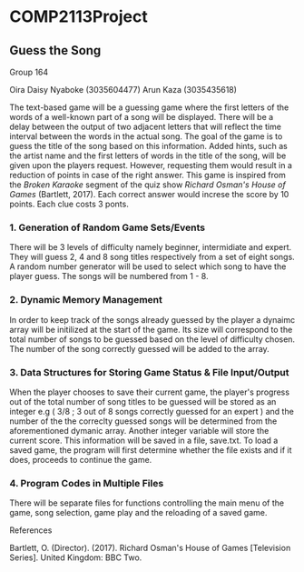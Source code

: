 # COMP2113Project
## Guess the Song

Group 164

Oira Daisy Nyaboke (3035604477)
Arun Kaza (3035435618)

The text-based game will be a guessing game where the first letters of the words of a well-known part of 
a song will be displayed. There will be a delay between the output of two adjacent letters that will reflect
the time interval between the words in the actual song. The goal of the game is to guess the title of the song
based on this information. Added hints, such as the artist name and the first letters of words in the title of the song, will be given upon the players request. However, requesting them would result in a reduction of points in case of the right answer. This game is inspired from the *Broken Karaoke* segment of the quiz show *Richard Osman's House of Games* (Bartlett, 2017). Each correct answer would increse the score by 10 points. Each clue costs 3 ponts.

### 1. Generation of Random Game Sets/Events

There will be 3 levels of difficulty namely beginner, intermidiate and expert. They will guess 2, 4 and 8 song 
titles respectively from a set of eight songs. A random number generator will be used to select which song to 
have the player guess. The songs will be numbered from 1 - 8.

### 2. Dynamic Memory Management

In order to keep track of the songs already guessed by the player a dynaimc array will be initilized at the start 
of the game. Its size will correspond to the total number of songs to be guessed based on the level of difficulty
chosen. The number of the song correctly guessed will be added to the array.

### 3. Data Structures for Storing Game Status & File Input/Output

When the player chooses to save their current game, the player's progress out of the total number of song titles to be guessed 
will be stored as an integer e.g ( 3/8 ; 3 out of 8 songs correctly guessed for an expert ) and the number of the the correclty
guessed songs will be determined from the aforementioned dymanic array. Another integer variable will store the current score. This information will be saved in a file, save.txt. To load a saved game, the program will first determine whether the file exists and if it does, proceeds to continue the game.

### 4. Program Codes in Multiple Files

There will be separate files for functions controlling the main menu of the game, song selection, game play and the reloading of a
saved game. 

References

Bartlett, O. (Director). (2017). Richard Osman's House of Games [Television Series]. United Kingdom: BBC Two.

